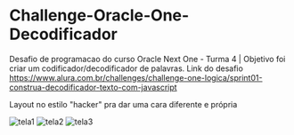 # Challenge-Oracle-One-Decodificador
Desafio de programacao do curso Oracle Next One - Turma 4 | Objetivo foi criar um codificador/decodificador de palavras. Link do desafio https://www.alura.com.br/challenges/challenge-one-logica/sprint01-construa-decodificador-texto-com-javascript

Layout no estilo "hacker" pra dar uma cara diferente e própria

![tela1](https://user-images.githubusercontent.com/13512873/210026537-2f64564f-d720-473e-9caf-c7df4368e31b.PNG)
![tela2](https://user-images.githubusercontent.com/13512873/210026540-c3412fff-a082-427a-8d05-05f2c0a27e5c.PNG)
![tela3](https://user-images.githubusercontent.com/13512873/210026539-864355e2-022a-4ff1-ae0a-d32fea43ff73.PNG)
